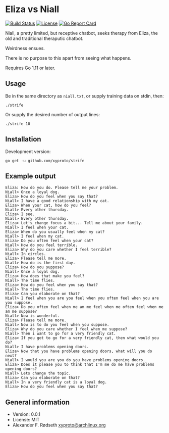 # Eliza vs Niall

[![Build Status](https://travis-ci.com/xyproto/strife.svg?branch=master)](https://travis-ci.com/xyproto/strife) [![License](http://img.shields.io/badge/license-MIT-green.svg?style=flat)](https://raw.githubusercontent.com/xyproto/strife/master/LICENSE) [![Go Report Card](https://goreportcard.com/badge/github.com/xyproto/strife)](https://goreportcard.com/report/github.com/xyproto/strife)

Niall, a pretty limited, but receptive chatbot, seeks therapy from Eliza, the old and traditional theraputic chatbot.

Weirdness ensues.

There is no purpose to this apart from seeing what happens.

Requires Go 1.11 or later.

## Usage

Be in the same directory as `niall.txt`, or supply training data on stdin, then:

    ./strife

Or supply the desired number of output lines:

    ./strife 10

## Installation

Development version:

    go get -u github.com/xyproto/strife

## Example output

```
Eliza: How do you do. Please tell me your problem.
Niall> Once a loyal dog.
Eliza> How do you feel when you say that?
Niall> I have a good relationship with my cat.
Eliza> When your cat, how do you feel?
Niall> Every other thursday.
Eliza> I see.
Niall> Every other thursday.
Eliza> Let's change focus a bit... Tell me about your family.
Niall> I feel when your cat.
Eliza> When do you usually feel when my cat?
Niall> I feel when my cat.
Eliza> Do you often feel when your cat?
Niall> How do you feel terrible.
Eliza> Why do you care whether I feel terrible?
Niall> In circles.
Eliza> Please tell me more.
Niall> How do is the first day.
Eliza> How do you suppose?
Niall> Once a loyal dog.
Eliza> How does that make you feel?
Niall> The time flies.
Eliza> How do you feel when you say that?
Niall> The time flies.
Eliza> Can you elaborate on that?
Niall> I feel when you are you feel when you often feel when you are you suppose.
Eliza> Do you often feel when me am me feel when me often feel when me am me suppose?
Niall> Now is wonderful.
Eliza> Please tell me more.
Niall> Now is to do you feel when you suppose.
Eliza> Why do you care whether I feel when me suppose?
Niall> Then i want to go for a very friendly cat.
Eliza> If you got to go for a very friendly cat, then what would you do?
Niall> I have problems opening doors.
Eliza> Now that you have problems opening doors, what will you do next?
Niall> I would you are you do you have problems opening doors.
Eliza> Does it please you to think that I'm me do me have problems opening doors?
Niall> Lets change the topic.
Eliza> Can you elaborate on that?
Niall> In a very friendly cat is a loyal dog.
Eliza> How do you feel when you say that?
```

## General information

* Version: 0.0.1
* License: MIT
* Alexander F. Rødseth <xyproto@archlinux.org>
